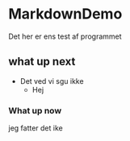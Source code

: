 # MarkdownDemo

Det her er ens test af programmet 

## what up next
  * Det ved vi sgu ikke
    * Hej

### What up now 

jeg fatter det ike
